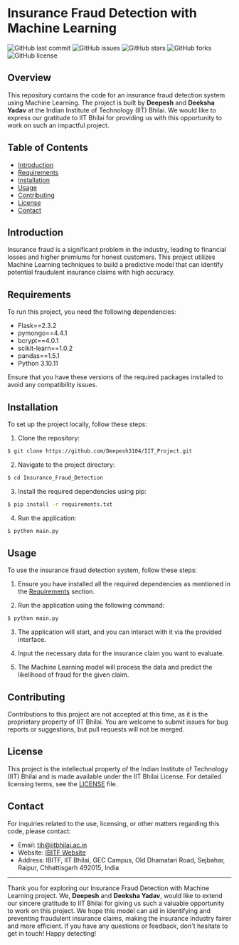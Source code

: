 # Insurance Fraud Detection with Machine Learning

![GitHub last commit](https://img.shields.io/github/last-commit/IITBhilai/Insurance_Fraud_Detection)
![GitHub issues](https://img.shields.io/github/issues/IITBhilai/Insurance_Fraud_Detection)
![GitHub stars](https://img.shields.io/github/stars/IITBhilai/Insurance_Fraud_Detection)
![GitHub forks](https://img.shields.io/github/forks/IITBhilai/Insurance_Fraud_Detection)
![GitHub license](https://img.shields.io/github/license/IITBhilai/Insurance_Fraud_Detection)

## Overview

This repository contains the code for an insurance fraud detection system using Machine Learning. The project is built by **Deepesh** and **Deeksha Yadav** at the Indian Institute of Technology (IIT) Bhilai. We would like to express our gratitude to IIT Bhilai for providing us with this opportunity to work on such an impactful project.

## Table of Contents

- [Introduction](#introduction)
- [Requirements](#requirements)
- [Installation](#installation)
- [Usage](#usage)
- [Contributing](#contributing)
- [License](#license)
- [Contact](#contact)

## Introduction

Insurance fraud is a significant problem in the industry, leading to financial losses and higher premiums for honest customers. This project utilizes Machine Learning techniques to build a predictive model that can identify potential fraudulent insurance claims with high accuracy.

## Requirements

To run this project, you need the following dependencies:

- Flask==2.3.2
- pymongo==4.4.1
- bcrypt==4.0.1
- scikit-learn==1.0.2
- pandas==1.5.1
- Python 3.10.11

Ensure that you have these versions of the required packages installed to avoid any compatibility issues.

## Installation

To set up the project locally, follow these steps:

1. Clone the repository:

```bash
$ git clone https://github.com/Deepesh3104/IIT_Project.git
```

2. Navigate to the project directory:

```bash
$ cd Insurance_Fraud_Detection
```

3. Install the required dependencies using pip:

```bash
$ pip install -r requirements.txt
```

4. Run the application:

```bash
$ python main.py
```

## Usage

To use the insurance fraud detection system, follow these steps:

1. Ensure you have installed all the required dependencies as mentioned in the [Requirements](#requirements) section.

2. Run the application using the following command:

```bash
$ python main.py
```

3. The application will start, and you can interact with it via the provided interface.

4. Input the necessary data for the insurance claim you want to evaluate.

5. The Machine Learning model will process the data and predict the likelihood of fraud for the given claim.

## Contributing

Contributions to this project are not accepted at this time, as it is the proprietary property of IIT Bhilai. You are welcome to submit issues for bug reports or suggestions, but pull requests will not be merged.

## License

This project is the intellectual property of the Indian Institute of Technology (IIT) Bhilai and is made available under the IIT Bhilai License. For detailed licensing terms, see the [LICENSE](LICENSE) file.

## Contact

For inquiries related to the use, licensing, or other matters regarding this code, please contact:

- Email: tih@iitbhilai.ac.in
- Website: [IBITF Website](https://www.ibitf.co.in/)
- Address: IBITF, IIT Bhilai, GEC Campus, Old Dhamatari Road, Sejbahar, Raipur, Chhattisgarh 492015, India

---

Thank you for exploring our Insurance Fraud Detection with Machine Learning project. We, **Deepesh** and **Deeksha Yadav**, would like to extend our sincere gratitude to IIT Bhilai for giving us such a valuable opportunity to work on this project. We hope this model can aid in identifying and preventing fraudulent insurance claims, making the insurance industry fairer and more efficient. If you have any questions or feedback, don't hesitate to get in touch! Happy detecting!
